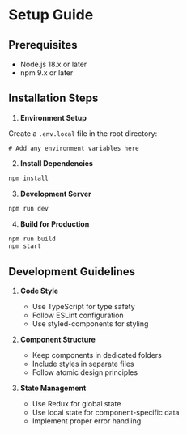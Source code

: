 # Setup Guide

## Prerequisites

- Node.js 18.x or later
- npm 9.x or later

## Installation Steps

1. **Environment Setup**

Create a `.env.local` file in the root directory:

```env
# Add any environment variables here
```

2. **Install Dependencies**

```bash
npm install
```

3. **Development Server**

```bash
npm run dev
```

4. **Build for Production**

```bash
npm run build
npm start
```

## Development Guidelines

1. **Code Style**

   - Use TypeScript for type safety
   - Follow ESLint configuration
   - Use styled-components for styling

2. **Component Structure**

   - Keep components in dedicated folders
   - Include styles in separate files
   - Follow atomic design principles

3. **State Management**
   - Use Redux for global state
   - Use local state for component-specific data
   - Implement proper error handling

